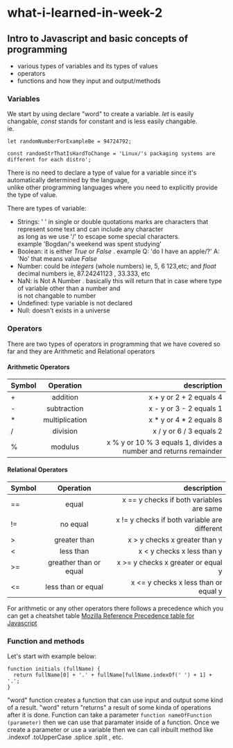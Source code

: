 # what-i-learned-in-week-2

## Intro to Javascript and basic concepts of programming

* various types of variables and its types of values
* operators
* functions and how they input and output/methods 



### Variables

We start by using declare "word" to create a variable. _let_ is easily changable,
_const_ stands for constant and is less easily changable.  
ie.  
```
let randomNumberForExampleBe = 94724792;

const randomStrThatIsHardToChange = 'Linux/'s packaging systems are different for each distro';
```


There is no need to declare a type of value for a variable since it's automatically determined by the language,  
unlike other programming languages where you need to explicitly provide the type of value.

There are types of variable:
* Strings: '  ' in single or double quotations marks are characters that represent some text and can include any character  
  as long as we use '/' to escape some special characters.  
  example 'Bogdan/'s weekend was spent studying'
* Boolean: it is either _True_  or _False_ . example Q: 'do I have an apple/?' A: 'No' that means value _False_
* Number: could be _integers_ (whole numbers) ie, 5, 6 123,etc;  and _float_ decimal numbers ie, 87.24241123 , 33.333, etc
* NaN: is Not A Number . basically this will return that in case where type of variable other than a number and  
  is not changable to number
* Undefined: type variable is not declared
* Null: doesn't exists in a universe

### Operators

There are two types of operators in programming that we have covered so far and they are Arithmetic and Relational operators

#### Arithmetic Operators

| Symbol | Operation | description |
| ------ | :-------: | ----------: |
| + | addition |  x + y or 2 + 2 equals 4 |
| - | subtraction | x - y or 3 - 2 equals 1 |
| * | multiplication | x * y or 4 * 2 equals 8 |
| / | division | x / y or 6 / 3 equals 2 |
| % | modulus | x % y or 10 % 3 equals 1, divides a number and returns remainder |


#### Relational Operators 

| Symbol | Operation | description |
| ------ | :-------: | ----------: |
| == | equal | x == y checks if both variables are same |
| != | no equal | x != y checks if both variable are different
| > | greater than | x > y checks x greater than y |
| < | less than | x < y checks x less than y |
| >= | greather than or equal | x >= y checks x greater or equal y |
| <= | less than or equal | x <= y checks x less than or equal y |

For arithmetic or any other operators there follows a precedence which you can get a cheatshet table 
[Mozilla Reference Precedence table for Javascript](https://developer.mozilla.org/en-US/docs/Web/JavaScript/Reference/Operators/Operator_Precedence)

### Function and methods

Let's start with example below:
``` 
function initials (fullName) {
  return fullName[0] + '.' + fullName[fullName.indexOf(' ') + 1] + '.';
}
```

"word" function creates a function that can use input and output some kind of a result. "word" return "returns" a result of some kinda of operations after it is done. Function can take a parameter ``` function nameOfFunction (parameter) ``` then we can use that paramater inside of a function. Once we create a parameter or use a variable then we can call inbuilt method like .indexof .toUpperCase .splice .split , etc.
